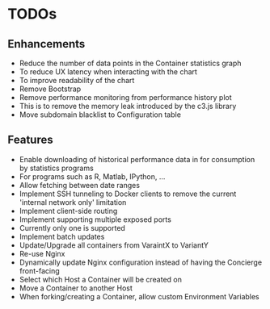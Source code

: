 # TODOs

## Enhancements
- Reduce the number of data points in the Container statistics graph
 - To reduce UX latency when interacting with the chart
 - To improve readability of the chart 
- Remove Bootstrap
- Remove performance monitoring from performance history plot
 - This is to remove the memory leak introduced by the c3.js library
- Move subdomain blacklist to Configuration table

## Features
- Enable downloading of historical performance data in for consumption by statistics programs
 - For programs such as R, Matlab, IPython, ...
 - Allow fetching between date ranges
- Implement SSH tunneling to Docker clients to remove the current 'internal network only' limitation
- Implement client-side routing
- Implement supporting multiple exposed ports
 - Currently only one is supported
- Implement batch updates
 - Update/Upgrade all containers from VaraintX to VariantY
- Re-use Nginx
 - Dynamically update Nginx configuration instead of having the Concierge front-facing
- Select which Host a Container will be created on
- Move a Container to another Host
- When forking/creating a Container, allow custom Environment Variables